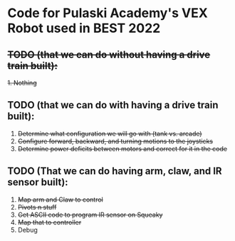 # Code for Pulaski Academy's VEX Robot used in BEST 2022
## ~~TODO (that we can do without having a drive train built):~~
  ~~1. Nothing~~
## TODO (that we can do with having a drive train built):
  1. ~~Determine what configuration we will go with (tank vs. arcade)~~
  2. ~~Configure forward, backward, and turning motions to the joysticks~~
  3. ~~Determine power deficits between motors and correct for it in the code~~
## TODO (That we can do having arm, claw, and IR sensor built):
  1. ~~Map arm and Claw to control~~
  2. ~~Pivots n stuff~~
  3. ~~Get ASCII code to program IR sensor on Squeaky~~
  4. ~~Map that to controller~~
5. Debug

